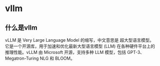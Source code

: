 # vllm

## 什么是vllm

vLLM 是 Very Large Language Model 的缩写，中文意思是 超大型语言模型。它是一个开源库，用于加速和优化最新大型语言模型 (LLM) 在各种硬件平台上的推理性能。vLLM 由 Microsoft 开源，支持多种 LLM 模型，包括 GPT-3、Megatron-Turing NLG 和 BLOOM。